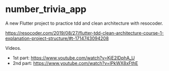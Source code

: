 # number_trivia_app

A new Flutter project to practice tdd and clean architecture with resocoder.

https://resocoder.com/2019/08/27/flutter-tdd-clean-architecture-course-1-explanation-project-structure/#t-1714743094208

Videos.
- 1st part: https://www.youtube.com/watch?v=KjE2IDphA_U
- 2nd part: https://www.youtube.com/watch?v=lPkWX8xFthE

